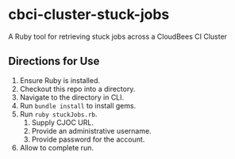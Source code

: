 # cbci-cluster-stuck-jobs
A Ruby tool for retrieving stuck jobs across a CloudBees CI Cluster

## Directions for Use
1. Ensure Ruby is installed.
2. Checkout this repo into a directory.
3. Navigate to the directory in CLI.
4. Run `bundle install` to install gems.
5. Run `ruby stuckJobs.rb`.
   1. Supply CJOC URL.
   2. Provide an administrative username.
   3. Provide password for the account.
6. Allow to complete run.
